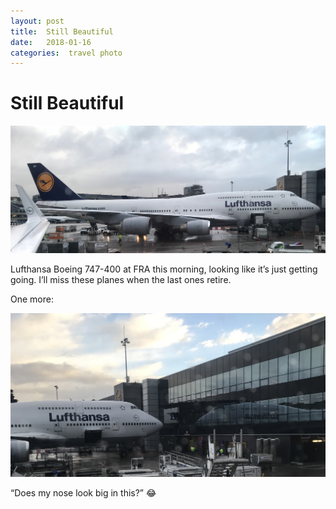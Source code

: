 ```yaml
---
layout: post
title:  Still Beautiful 
date:   2018-01-16 
categories:  travel photo 
---
```


# Still Beautiful


![](/images/IMG_2041.JPG)

Lufthansa Boeing 747-400 at FRA this morning, looking like it’s just getting going. I’ll miss these planes when the last ones retire. 

One more:

![|3024x0](/images/IMG_2043.HEIC)

“Does my nose look big in this?” 😂

